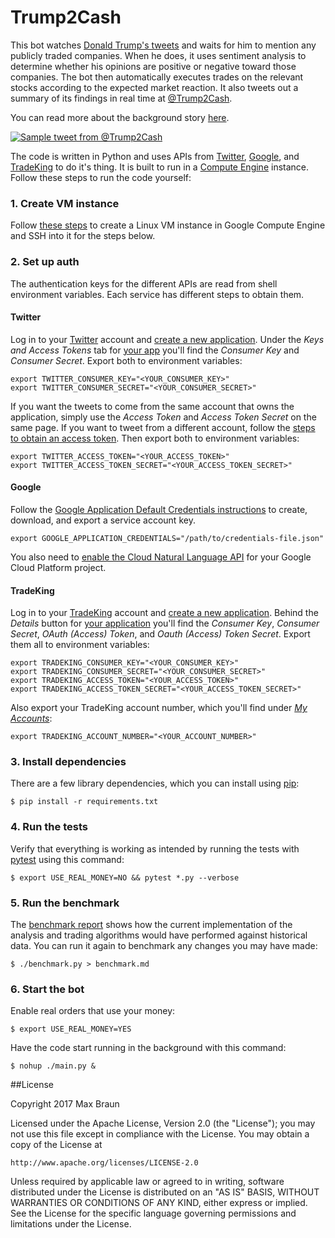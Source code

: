 # Trump2Cash

This bot watches [Donald Trump's tweets](https://twitter.com/realDonaldTrump)
and waits for him to mention any publicly traded companies. When he does, it
uses sentiment analysis to determine whether his opinions are positive or
negative toward those companies. The bot then automatically executes trades on
the relevant stocks according to the expected market reaction. It also tweets
out a summary of its findings in real time at
[@Trump2Cash](https://twitter.com/Trump2Cash).

You can read more about the background story [here](https://medium.com/@maxbraun/this-machine-turns-trump-tweets-into-planned-parenthood-donations-928da9e433d2).

[![Sample tweet from @Trump2Cash](https://lh3.googleusercontent.com/2y495BxzL8X61_mCJTrqH6SGZeP0PQjLWiL0DXRvehQMykGR-iqwxTHI5vbK0JlW1fEKOB4pZ7R96DYWM2AqmKZzEdTA5D-JyIR-c5LT1q0F8wf6fOeyQgOiNw_2SYOR0plRR9XAjdlVKLrUQZ4kD3N7qlfTw-cWCzMB2rHocU4xqPlODrjjCtItWHnJ7s6Vvo1QDA6GiS-tULwrOBnqunqdvspyVGBGDKuqQDMA27V5--cYnAgz4791osHzmhr0cWO2xaNiqYGEy9aczjgfMLT4XHaawZVk7Fxm2kzHgg9fFb2WAanYS8hRXOglpqm_XfRH4NGarTbYO0-Lk4AOKrhzLsOpXNBEDsHMV6uQam6N8Y9u6hlgEVBXCKgtZaCdE3jV-cg_8Fe0m_HIQ1u76pQKFbDJ69rdW3Ejj6_Rkj7xr6WcbFwqkxUuEDeMlmT4NIUsYtCqctD_15XcOgU6uNn-1XC7jlmcaQCo6THJ2Le5H5s-vj60_P_RqGE1jg-Gm3A_YkTnDtXIIHmpnoRigEP0iHt5QrNeErNTmvl9Tjugp3AP5AZdw8aZ5a9ilAsubpdRraG4FudyFJnGPe14WqgNL36SiRHS5YbcKuXsf-cDqiq8m5KF4M9k9KDTs1AB4EHnYD9hqc8hQkk_tId9qRO0f24-Jx1GSfqF3ILmlhc=w662-h382-no)](https://twitter.com/Trump2Cash/status/821415729329147904)

The code is written in Python and uses APIs from
[Twitter](https://dev.twitter.com/docs),
[Google](https://cloud.google.com/natural-language/), and
[TradeKing](https://developers.tradeking.com/) to do it's thing. It is built to
run in a [Compute Engine](https://cloud.google.com/compute/) instance. Follow
these steps to run the code yourself:

### 1. Create VM instance

Follow [these steps](https://cloud.google.com/compute/docs/quickstart-linux) to
create a Linux VM instance in Google Compute Engine and SSH into it for the
steps below.

### 2. Set up auth

The authentication keys for the different APIs are read from shell environment
variables. Each service has different steps to obtain them.

#### Twitter

Log in to your [Twitter](https://twitter.com/) account and
[create a new application](https://apps.twitter.com/app/new). Under the *Keys
and Access Tokens* tab for [your app](https://apps.twitter.com/) you'll find
the *Consumer Key* and *Consumer Secret*. Export both to environment variables:

```shell
export TWITTER_CONSUMER_KEY="<YOUR_CONSUMER_KEY>"
export TWITTER_CONSUMER_SECRET="<YOUR_CONSUMER_SECRET>"
```

If you want the tweets to come from the same account that owns the application,
simply use the *Access Token* and *Access Token Secret* on the same page. If
you want to tweet from a different account, follow the
[steps to obtain an access token](https://dev.twitter.com/oauth/overview). Then
export both to environment variables:

```shell
export TWITTER_ACCESS_TOKEN="<YOUR_ACCESS_TOKEN>"
export TWITTER_ACCESS_TOKEN_SECRET="<YOUR_ACCESS_TOKEN_SECRET>"
```

#### Google

Follow the [Google Application Default Credentials instructions](https://developers.google.com/identity/protocols/application-default-credentials#howtheywork)
to create, download, and export a service account key.

```shell
export GOOGLE_APPLICATION_CREDENTIALS="/path/to/credentials-file.json"
```

You also need to [enable the Cloud Natural Language API](https://cloud.google.com/natural-language/docs/getting-started#set_up_your_project)
for your Google Cloud Platform project.

#### TradeKing

Log in to your [TradeKing](https://www.tradeking.com/) account and
[create a new application](https://developers.tradeking.com/applications/CreateApplication).
Behind the *Details* button for
[your application](https://developers.tradeking.com/Applications) you'll find
the *Consumer Key*, *Consumer Secret*, *OAuth (Access) Token*, and *Oauth (Access)
Token Secret*. Export them all to environment variables:

```shell
export TRADEKING_CONSUMER_KEY="<YOUR_CONSUMER_KEY>"
export TRADEKING_CONSUMER_SECRET="<YOUR_CONSUMER_SECRET>"
export TRADEKING_ACCESS_TOKEN="<YOUR_ACCESS_TOKEN>"
export TRADEKING_ACCESS_TOKEN_SECRET="<YOUR_ACCESS_TOKEN_SECRET>"
```

Also export your TradeKing account number, which you'll find under
*[My Accounts](https://investor.tradeking.com/Modules/Dashboard/dashboard.php)*:

```shell
export TRADEKING_ACCOUNT_NUMBER="<YOUR_ACCOUNT_NUMBER>"
```

### 3. Install dependencies

There are a few library dependencies, which you can install using
[pip](https://pip.pypa.io/en/stable/quickstart/):

```shell
$ pip install -r requirements.txt
```

### 4. Run the tests

Verify that everything is working as intended by running the tests with
[pytest](http://doc.pytest.org/en/latest/getting-started.html) using this
command:

```shell
$ export USE_REAL_MONEY=NO && pytest *.py --verbose
```

### 5. Run the benchmark

The [benchmark report](benchmark.md) shows how the current implementation of the
analysis and trading algorithms would have performed against historical data.
You can run it again to benchmark any changes you may have made:

```shell
$ ./benchmark.py > benchmark.md
```

### 6. Start the bot

Enable real orders that use your money:

```shell
$ export USE_REAL_MONEY=YES
```

Have the code start running in the background with this command:

```shell
$ nohup ./main.py &
```

##License

Copyright 2017 Max Braun

Licensed under the Apache License, Version 2.0 (the "License");
you may not use this file except in compliance with the License.
You may obtain a copy of the License at

    http://www.apache.org/licenses/LICENSE-2.0

Unless required by applicable law or agreed to in writing, software
distributed under the License is distributed on an "AS IS" BASIS,
WITHOUT WARRANTIES OR CONDITIONS OF ANY KIND, either express or implied.
See the License for the specific language governing permissions and
limitations under the License.
